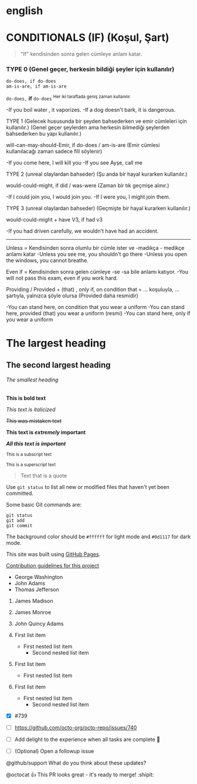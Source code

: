 # english



# CONDITIONALS (IF) (Koşul, Şart)

> "If" kendisinden sonra gelen cümleye anlam katar.

### TYPE 0 (Genel geçer, herkesin bildiği şeyler için kullanılır)
```
do-does, if do-does
am-is-are, if am-is-are
```
`do-does,` **if** `do-does`
<sup>Her iki taraftada geniş zaman kullanılır.</sup>

-If you boil water , it vaporizes.
-If a dog doesn't bark, it is dangerous.

TYPE 1 (Gelecek hususunda bir şeyden bahsederken ve emir cümleleri için kullanılır.) 
(Genel geçer şeylerden ama herkesin bilmediği şeylerden bahsederken bu yapı kullanılır.)

will-can-may-should-Emir, if do-does / am-is-are 
(Emir cümlesi kullanılacağı zaman sadece fill söylenir)

-If you come here, I will kill you
-If you see Ayşe, call me

TYPE 2 (unreal olaylardan bahseder)
(Şu anda bir hayal kurarken kullanılır.)

would-could-might, if did / was-were
(Zaman bir tık geçmişe alınır.)

-If I could join you, I would join you.
-If I were you, I might join them.

TYPE 3 (unreal olaylardan bahseder)
(Geçmişte bir hayal kurarken kullanılır.)

would-could-might + have V3, if had v3

-If you had driven carefully, we wouldn't have had an accident.

-------------------------------------------
Unless = Kendisinden sonra olumlu bir cümle ister ve -madıkça - medikçe anlamı katar
-Unless you see me, you shouldn't go there
-Unless you open the windows, you cannot breathe. 

Even if = Kendisinden sonra gelen cümleye -se -sa bile anlamı katıyor.
-You will not pass this exam, even if you work hard.

Providing / Provided + (that) , only if, on condition that = ... koşuluyla, ... şartıyla, yalnızca şöyle olursa
(Provided daha resmidir)

-You can stand here, on condition that you wear a uniform
-You can stand here, provided (that) you wear a uniform (resmi)
-You can stand here, only if you wear a uniform 











# The largest heading

## The second largest heading

###### The smallest heading

**This is bold text**

*This text is italicized*

~~This was mistaken text~~

**This text is _extremely_ important**

***All this text is important***

<sub>This is a subscript text</sub>

<sup>This is a superscript text</sup>

> Text that is a quote

Use `git status` to list all new or modified files that haven't yet been committed.

Some basic Git commands are:
```
git status
git add
git commit
```

The background color should be `#ffffff` for light mode and `#0d1117` for dark mode.

This site was built using [GitHub Pages](https://pages.github.com/).

[Contribution guidelines for this project](docs/CONTRIBUTING.md)


- George Washington
- John Adams
- Thomas Jefferson

1. James Madison
2. James Monroe
3. John Quincy Adams

1. First list item
   - First nested list item
     - Second nested list item
     
     
100. First list item
     - First nested list item
     
100. First list item
     - First nested list item
       - Second nested list item
       
- [x] #739
- [ ] https://github.com/octo-org/octo-repo/issues/740
- [ ] Add delight to the experience when all tasks are complete :tada:

- [ ] \(Optional) Open a followup issue

@github/support What do you think about these updates?

@octocat :+1: This PR looks great - it's ready to merge! :shipit:
